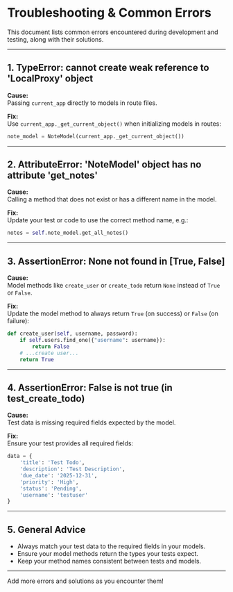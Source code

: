 # Troubleshooting & Common Errors

This document lists common errors encountered during development and testing, along with their solutions.

---

## 1. TypeError: cannot create weak reference to 'LocalProxy' object

**Cause:**  
Passing `current_app` directly to models in route files.

**Fix:**  
Use `current_app._get_current_object()` when initializing models in routes:
```python
note_model = NoteModel(current_app._get_current_object())
```

---

## 2. AttributeError: 'NoteModel' object has no attribute 'get_notes'

**Cause:**  
Calling a method that does not exist or has a different name in the model.

**Fix:**  
Update your test or code to use the correct method name, e.g.:
```python
notes = self.note_model.get_all_notes()
```

---

## 3. AssertionError: None not found in [True, False]

**Cause:**  
Model methods like `create_user` or `create_todo` return `None` instead of `True` or `False`.

**Fix:**  
Update the model method to always return `True` (on success) or `False` (on failure):
```python
def create_user(self, username, password):
    if self.users.find_one({"username": username}):
        return False
    # ...create user...
    return True
```

---

## 4. AssertionError: False is not true (in test_create_todo)

**Cause:**  
Test data is missing required fields expected by the model.

**Fix:**  
Ensure your test provides all required fields:
```python
data = {
    'title': 'Test Todo',
    'description': 'Test Description',
    'due_date': '2025-12-31',
    'priority': 'High',
    'status': 'Pending',
    'username': 'testuser'
}
```

---

## 5. General Advice

- Always match your test data to the required fields in your models.
- Ensure your model methods return the types your tests expect.
- Keep your method names consistent between tests and models.

---

Add more errors and solutions as you encounter them!